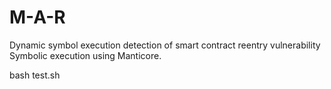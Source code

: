 # M-A-R
Dynamic symbol execution detection of smart contract reentry vulnerability
Symbolic execution using Manticore.

bash test.sh
